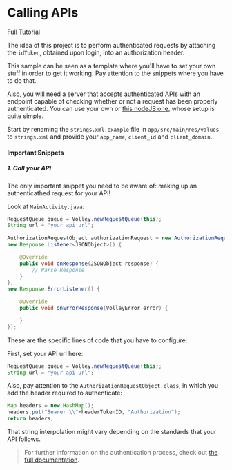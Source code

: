 # Calling APIs 

[Full Tutorial](https://auth0.com/docs/quickstart/native/android/08-calling-apis)

The idea of this project is to perform authenticated requests by attaching the `idToken`, obtained upon login, into an authorization header.

This sample can be seen as a template where you'll have to set your own stuff in order to get it working. Pay attention to the snippets where you have to do that.

Also, you will need a server that accepts authenticated APIs with an endpoint capable of checking whether or not a request has been properly authenticated. You can use your own or [this nodeJS one](https://github.com/auth0-samples/auth0-angularjs2-systemjs-sample/tree/master/Server), whose setup is quite simple.

Start by renaming the `strings.xml.example` file in `app/src/main/res/values` to `strings.xml` and provide your `app_name`, `client_id` and `client_domain`.

#### Important Snippets

##### 1. Call your API

The only important snippet you need to be aware of: making up an authenticathed request for your API!

Look at `MainActivity.java`:

```java
RequestQueue queue = Volley.newRequestQueue(this);
String url = "your api url"; 
        
AuthorizationRequestObject authorizationRequest = new AuthorizationRequestObject(Request.Method.GET, url, App.getInstance().getUserCredentials().getIdToken(), null, 
new Response.Listener<JSONObject>() {

	@Override
	public void onResponse(JSONObject response) {
		// Parse Response
	}
}, 
new Response.ErrorListener() {

	@Override
	public void onErrorResponse(VolleyError error) {

	}
}); 
```

These are the specific lines of code that you have to configure:

First, set your API url here:

```java
RequestQueue queue = Volley.newRequestQueue(this);
String url = "your api url"; 
```

Also, pay attention to the `AuthorizationRequestObject.class`, in which you add the header required to authenticate:

```java
Map headers = new HashMap();
headers.put("Bearer \\"+headerTokenID, "Authorization");
return headers;
```

That string interpolation might vary depending on the standards that your API follows. 

> For further information on the authentication process, check out [the full documentation](https://auth0.com/docs/api/authentication).